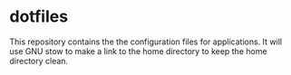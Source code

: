 # dotfiles
This repository contains the the configuration files for applications. It will use GNU stow to make a link to the home directory to keep the home directory clean.
